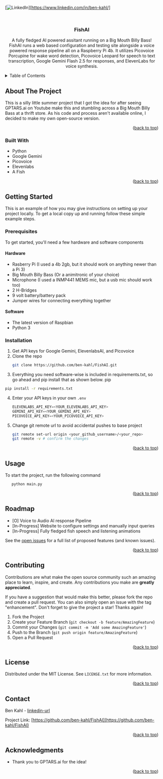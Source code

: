 <a id="readme-top"></a>

[![LinkedIn][linkedin-shield]][https://www.linkedin.com/in/ben-kahl/]

<br />
<div align="center">
<h3 align="center">FishAI</h3>

  <p align="center">
    A fully fledged AI powered assitant running on a Big Mouth Billy Bass! FishAI runs a web based configuration and testing site alongside a voice powered response pipeline all on a Raspberry Pi 4b. It utilizes Picovoice Porcupine for wake word detection, Picovoice Leopard for speech to text transcription, Google Gemini Flash 2.5 for responses, and ElevenLabs for voice synthesis.
  </p>
</div>


<!-- TABLE OF CONTENTS -->
<details>
  <summary>Table of Contents</summary>
  <ol>
    <li>
      <a href="#about-the-project">About The Project</a>
      <ul>
        <li><a href="#built-with">Built With</a></li>
      </ul>
    </li>
    <li>
      <a href="#getting-started">Getting Started</a>
      <ul>
        <li><a href="#prerequisites">Prerequisites</a></li>
        <li><a href="#installation">Installation</a></li>
      </ul>
    </li>
    <li><a href="#usage">Usage</a></li>
    <li><a href="#roadmap">Roadmap</a></li>
    <li><a href="#license">License</a></li>
    <li><a href="#contact">Contact</a></li>
    <li><a href="#acknowledgments">Acknowledgments</a></li>
  </ol>
</details>



<!-- ABOUT THE PROJECT -->
## About The Project

This is a silly little summer project that I got the idea for after seeing GPTARS.ai on Youtube make this and stumbling across a Big Mouth Billy Bass at a thrift store. As his code and process aren't available online, I decided to make my own open-source version.
<p align="right">(<a href="#readme-top">back to top</a>)</p>



### Built With

* Python
* Google Gemini
* Picovoice
* Elevenlabs
* A Fish

<p align="right">(<a href="#readme-top">back to top</a>)</p>



<!-- GETTING STARTED -->
## Getting Started

This is an example of how you may give instructions on setting up your project locally.
To get a local copy up and running follow these simple example steps.

### Prerequisites

To get started, you'll need a few hardware and software components

#### Hardware
* Rasberry Pi (I used a 4b 2gb, but it should work on anything newer than a Pi 3)
* Big Mouth Billy Bass (Or a animitronic of your choice)
* Microphone (I used a INMP441 MEMS mic, but a usb mic should work too)
* 2 H-Bridges
* 9 volt battery/battery pack
* Jumper wires for connecting everything together

#### Software
* The latest version of Raspbian
* Python 3

### Installation

1. Get API keys for Google Gemini, ElevenlabsAI, and Picovoice
2. Clone the repo
   ```sh
   git clone https://github.com/ben-kahl/FishAI.git
   ```
3. Everything you need software-wise is included in requirements.txt, so go ahead and pip install that as shown below.
  pip
  ```sh
  pip install -r requirements.txt
  ```
4. Enter your API keys in your own `.env`
   ```python
   ELEVENLABS_API_KEY=<YOUR_ELEVENLABS_API_KEY>
   GEMINI_API_KEY=<YOUR_GEMINI_API_KEY>
   PICOVOICE_API_KEY=<YOUR_PICOVOICE_API_KEY>
   ```
5. Change git remote url to avoid accidental pushes to base project
   ```sh
   git remote set-url origin <your_github_username>/<your_repo>
   git remote -v # confirm the changes
   ```

<p align="right">(<a href="#readme-top">back to top</a>)</p>



<!-- USAGE EXAMPLES -->
## Usage

To start the project, run the following command
```sh
   python main.py
```
<p align="right">(<a href="#readme-top">back to top</a>)</p>



<!-- ROADMAP -->
## Roadmap

- [O] Voice to Audio AI response Pipeline
- [In-Progress] Website to configure settings and manually input queries
- [In-Progress] Fully fledged fish speech and listening animations

See the [open issues](https://github.com/ben-kahl/FishAI/issues) for a full list of proposed features (and known issues).

<p align="right">(<a href="#readme-top">back to top</a>)</p>



<!-- CONTRIBUTING -->
## Contributing

Contributions are what make the open source community such an amazing place to learn, inspire, and create. Any contributions you make are **greatly appreciated**.

If you have a suggestion that would make this better, please fork the repo and create a pull request. You can also simply open an issue with the tag "enhancement".
Don't forget to give the project a star! Thanks again!

1. Fork the Project
2. Create your Feature Branch (`git checkout -b feature/AmazingFeature`)
3. Commit your Changes (`git commit -m 'Add some AmazingFeature'`)
4. Push to the Branch (`git push origin feature/AmazingFeature`)
5. Open a Pull Request

<p align="right">(<a href="#readme-top">back to top</a>)</p>


<!-- LICENSE -->
## License

Distributed under the MIT License. See `LICENSE.txt` for more information.

<p align="right">(<a href="#readme-top">back to top</a>)</p>



<!-- CONTACT -->
## Contact

Ben Kahl - [linkedin-url](https://www.linkedin.com/in/ben-kahl/)

Project Link: [https://github.com/ben-kahl/FishAI](https://github.com/ben-kahl/FishAI)

<p align="right">(<a href="#readme-top">back to top</a>)</p>



<!-- ACKNOWLEDGMENTS -->
## Acknowledgments

* Thank you to GPTARS.ai for the idea!

<p align="right">(<a href="#readme-top">back to top</a>)</p>



<!-- MARKDOWN LINKS & IMAGES -->
[contributors-shield]: https://img.shields.io/github/contributors/ben-kahl/FishAI.svg?style=for-the-badge
[contributors-url]: https://github.com/ben-kahl/FishAI/graphs/contributors
[forks-shield]: https://img.shields.io/github/forks/ben-kahl/FishAI.svg?style=for-the-badge
[forks-url]: https://github.com/ben-kahl/FishAI/network/members
[stars-shield]: https://img.shields.io/github/stars/ben-kahl/FishAI.svg?style=for-the-badge
[stars-url]: https://github.com/ben-kahl/FishAI/stargazers
[issues-shield]: https://img.shields.io/github/issues/ben-kahl/FishAI.svg?style=for-the-badge
[issues-url]: https://github.com/ben-kahl/FishAI/issues
[license-shield]: https://img.shields.io/github/license/ben-kahl/FishAI.svg?style=for-the-badge
[license-url]: https://github.com/ben-kahl/FishAI/blob/master/LICENSE.txt
[linkedin-shield]: https://img.shields.io/badge/-LinkedIn-black.svg?style=for-the-badge&logo=linkedin&colorB=555
[linkedin-url]: https://linkedin.com/in/ben-kahl
